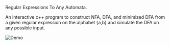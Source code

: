  Regular Expressions To Any Automata.

An interactive c++ program to construct NFA, DFA, and minimized DFA from a given regular expression on the alphabet {a,b} and simulate the DFA on any possible input.

![Demo](https://github.com/AshwaryaRathore/regex-to-automata/blob/master/demo.gif)
